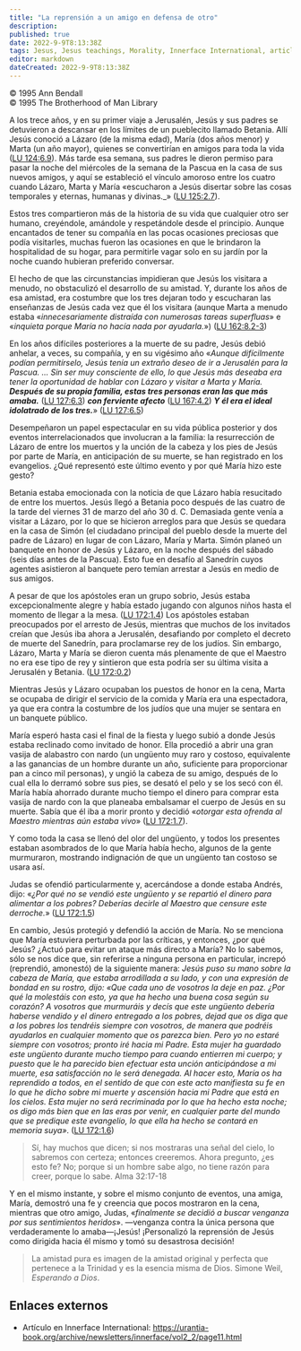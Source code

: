 ```yaml
---
title: "La reprensión a un amigo en defensa de otro"
description: 
published: true
date: 2022-9-9T8:13:38Z
tags: Jesus, Jesus teachings, Morality, Innerface International, article
editor: markdown
dateCreated: 2022-9-9T8:13:38Z
---
```


<p class="v-card v-sheet theme--light grey lighten-3 px-2">© 1995 Ann Bendall<br>© 1995 The Brotherhood of Man Library</p>

A los trece años, y en su primer viaje a Jerusalén, Jesús y sus padres se detuvieron a descansar en los límites de un pueblecito llamado Betania. Allí Jesús conoció a Lázaro (de la misma edad), María (dos años menor) y Marta (un año mayor), quienes se convertirían en amigos para toda la vida ([LU 124:6.9](/es/The_Urantia_Book/124#p6_9)). Más tarde esa semana, sus padres le dieron permiso para pasar la noche del miércoles de la semana de la Pascua en la casa de sus nuevos amigos, y aquí se estableció el vínculo amoroso entre los cuatro cuando Lázaro, Marta y María «escucharon a Jesús disertar sobre las cosas temporales y eternas, humanas y divinas._» ([LU 125:2.7](/es/The_Urantia_Book/125#p2_7)).

Estos tres compartieron más de la historia de su vida que cualquier otro ser humano, creyéndole, amándole y respetándole desde el principio. Aunque encantados de tener su compañía en las pocas ocasiones preciosas que podía visitarles, muchas fueron las ocasiones en que le brindaron la hospitalidad de su hogar, para permitirle vagar solo en su jardín por la noche cuando hubieran preferido conversar.

El hecho de que las circunstancias impidieran que Jesús los visitara a menudo, no obstaculizó el desarrollo de su amistad. Y, durante los años de esa amistad, era costumbre que los tres dejaran todo y escucharan las enseñanzas de Jesús cada vez que él los visitara (aunque Marta a menudo estaba «_innecesariamente distraída con numerosas tareas superfluas_» e «_inquieta porque María no hacía nada por ayudarla._») ([LU 162:8.2-3](/es/The_Urantia_Book/162#p8_2))

En los años difíciles posteriores a la muerte de su padre, Jesús debió anhelar, a veces, su compañía, y en su vigésimo año «_Aunque difícilmente podían permitírselo, Jesús tenía un extraño deseo de ir a Jerusalén para la Pascua. ... Sin ser muy consciente de ello, lo que Jesús más deseaba era tener la oportunidad de hablar con Lázaro y visitar a Marta y María._ ***Después de su propia familia, estas tres personas eran las que más amaba.*** ([LU 127:6.3](/es/The_Urantia_Book/127#p6_3)) ***con ferviente afecto*** ([LU 167:4.2](/es/The_Urantia_Book/167#p4_2)) ***Y él era el ideal idolatrado de los tres.***» ([LU 127:6.5](/es/The_Urantia_Book/127#p6_5))

Desempeñaron un papel espectacular en su vida pública posterior y dos eventos interrelacionados que involucran a la familia: la resurrección de Lázaro de entre los muertos y la unción de la cabeza y los pies de Jesús por parte de María, en anticipación de su muerte, se han registrado en los evangelios. ¿Qué representó este último evento y por qué María hizo este gesto?

Betania estaba emocionada con la noticia de que Lázaro había resucitado de entre los muertos. Jesús llegó a Betania poco después de las cuatro de la tarde del viernes 31 de marzo del año 30 d. C. Demasiada gente venía a visitar a Lázaro, por lo que se hicieron arreglos para que Jesús se quedara en la casa de Simón (el ciudadano principal del pueblo desde la muerte del padre de Lázaro) en lugar de con Lázaro, María y Marta. Simón planeó un banquete en honor de Jesús y Lázaro, en la noche después del sábado (seis días antes de la Pascua). Esto fue en desafío al Sanedrín cuyos agentes asistieron al banquete pero temían arrestar a Jesús en medio de sus amigos.

A pesar de que los apóstoles eran un grupo sobrio, Jesús estaba excepcionalmente alegre y había estado jugando con algunos niños hasta el momento de llegar a la mesa. ([LU 172:1.4](/es/The_Urantia_Book/172#p1_4)) Los apóstoles estaban preocupados por el arresto de Jesús, mientras que muchos de los invitados creían que Jesús iba ahora a Jerusalén, desafiando por completo el decreto de muerte del Sanedrín, para proclamarse rey de los judíos. Sin embargo, Lázaro, Marta y María se dieron cuenta más plenamente de que el Maestro no era ese tipo de rey y sintieron que esta podría ser su última visita a Jerusalén y Betania. ([LU 172:0.2](/es/The_Urantia_Book/172#p0_2))

Mientras Jesús y Lázaro ocupaban los puestos de honor en la cena, Marta se ocupaba de dirigir el servicio de la comida y María era una espectadora, ya que era contra la costumbre de los judíos que una mujer se sentara en un banquete público.

María esperó hasta casi el final de la fiesta y luego subió a donde Jesús estaba reclinado como invitado de honor. Ella procedió a abrir una gran vasija de alabastro con nardo (un ungüento muy raro y costoso, equivalente a las ganancias de un hombre durante un año, suficiente para proporcionar pan a cinco mil personas), y ungió la cabeza de su amigo, después de lo cual ella lo derramó sobre sus pies, se desató el pelo y se los secó con él. María había ahorrado durante mucho tiempo el dinero para comprar esta vasija de nardo con la que planeaba embalsamar el cuerpo de Jesús en su muerte. Sabía que él iba a morir pronto y decidió «_otorgar esta ofrenda al Maestro mientras aún estaba vivo_» ([LU 172:1.7](/es/The_Urantia_Book/172#p1_7)).

Y como toda la casa se llenó del olor del ungüento, y todos los presentes estaban asombrados de lo que María había hecho, algunos de la gente murmuraron, mostrando indignación de que un ungüento tan costoso se usara así.

Judas se ofendió particularmente y, acercándose a donde estaba Andrés, dijo: «_¿Por qué no se vendió este ungüento y se repartió el dinero para alimentar a los pobres? Deberías decirle al Maestro que censure este derroche._» ([LU 172:1.5](/es/The_Urantia_Book/172#p1_5))

En cambio, Jesús protegió y defendió la acción de María. No se menciona que María estuviera perturbada por las críticas, y entonces, ¿por qué Jesús? ¿Actuó para evitar un ataque más directo a María? No lo sabemos, sólo se nos dice que, sin referirse a ninguna persona en particular, increpó (reprendió, amonestó) de la siguiente manera: _Jesús puso su mano sobre la cabeza de María, que estaba arrodillada a su lado, y con una expresión de bondad en su rostro, dijo: «Que cada uno de vosotros la deje en paz. ¿Por qué la molestáis con esto, ya que ha hecho una buena cosa según su corazón? A vosotros que murmuráis y decís que este ungüento debería haberse vendido y el dinero entregado a los pobres, dejad que os diga que a los pobres los tendréis siempre con vosotros, de manera que podréis ayudarlos en cualquier momento que os parezca bien. Pero yo no estaré siempre con vosotros; pronto iré hacia mi Padre. Esta mujer ha guardado este ungüento durante mucho tiempo para cuando entierren mi cuerpo; y puesto que le ha parecido bien efectuar esta unción anticipándose a mi muerte, esa satisfacción no le será denegada. Al hacer esto, María os ha reprendido a todos, en el sentido de que con este acto manifiesta su fe en lo que he dicho sobre mi muerte y ascensión hacia mi Padre que está en los cielos. Esta mujer no será recriminada por lo que ha hecho esta noche; os digo más bien que en las eras por venir, en cualquier parte del mundo que se predique este evangelio, lo que ella ha hecho se contará en memoria suya»_. ([LU 172:1.6](/es/El_libro_de_Urantia/172#p1_6)) 

> Sí, hay muchos que dicen; si nos mostraras una señal del cielo, lo sabremos con certeza; entonces creeremos. Ahora pregunto, ¿es esto fe? No; porque si un hombre sabe algo, no tiene razón para creer, porque lo sabe.
> Alma 32:17-18

Y en el mismo instante, y sobre el mismo conjunto de eventos, una amiga, María, demostró una fe y creencia que pocos mostraron en la cena, mientras que otro amigo, Judas, «_finalmente se decidió a buscar venganza por sus sentimientos heridos_». —venganza contra la única persona que verdaderamente lo amaba—¡Jesús! ¡Personalizó la reprensión de Jesús como dirigida hacia él mismo y tomó su desastrosa decisión!

> La amistad pura es imagen de la amistad original y perfecta que pertenece a la Trinidad y es la esencia misma de Dios.
> Simone Weil, _Esperando a Dios_.

## Enlaces externos

- Artículo en Innerface International: https://urantia-book.org/archive/newsletters/innerface/vol2_2/page11.html


